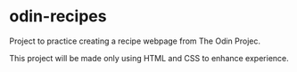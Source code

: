 # odin-recipes

Project to practice creating a recipe webpage from The Odin Projec.

This project will be made only using HTML and CSS to enhance experience.